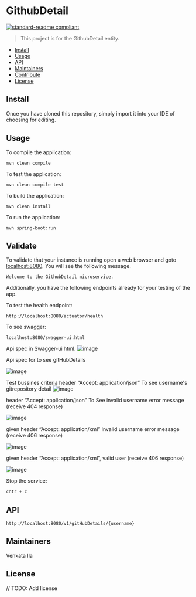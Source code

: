 # GithubDetail

[![standard-readme compliant](https://img.shields.io/badge/standard--readme-OK-green.svg?style=flat-square)](https://github.com/RichardLitt/standard-readme)


> This project is for the GithubDetail entity.

- [Install](#install)
- [Usage](#usage)
- [API](#api)
- [Maintainers](#maintainers)
- [Contribute](#contribute)
- [License](#license)

## Install

Once you have cloned this repository, simply import it into your IDE of choosing for editing.

## Usage

To compile the application:
```
mvn clean compile
```

To test the application:
```
mvn clean compile test
```
To build the application:
```
mvn clean install
```

To run the application:
```
mvn spring-boot:run
```

## Validate
To validate that your instance is running open a web browser and goto [localhost:8080](http://localhost:8080). You will see the following message.
```
Welcome to the GithubDetail microservice.
```

Additionally, you have the following endpoints already for your testing of the app.

To test the health endpoint:
```
http://localhost:8080/actuator/health
```

To see swagger:
```
localhost:8080/swagger-ui.html
```

Api spec in Swagger-ui html.
![image](https://user-images.githubusercontent.com/22048283/72680942-376c7d00-3ae5-11ea-8ea3-d13f30635e19.png)

Api spec for to see gitHubDetails

![image](https://user-images.githubusercontent.com/22048283/73125650-406eba00-3fcf-11ea-815a-1b48f4ae5fcd.png)


Test bussines criteria 
header “Accept: application/json” To see username's gitrepository detail
![image](https://user-images.githubusercontent.com/22048283/73125599-81b29a00-3fce-11ea-9100-8df1a9bf9e35.png)



header “Accept: application/json” To See invalid username error message (receive 404 response)

![image](https://user-images.githubusercontent.com/22048283/73125614-bc1c3700-3fce-11ea-9e9f-08a922683622.png)


given header “Accept: application/xml” Invalid username error message (receive 406 response)

![image](https://user-images.githubusercontent.com/22048283/73125621-da823280-3fce-11ea-802d-d32a4f8aa009.png)

given header “Accept: application/xml”, valid user (receive 406 response)

![image](https://user-images.githubusercontent.com/22048283/73125635-fc7bb500-3fce-11ea-8766-48681e007399.png)


Stop the service:
```bash
cntr + c
```
## API
```
http://localhost:8080/v1/gitHubDetails/{username}
```

## Maintainers

Venkata Ila

## License

// TODO: Add license
